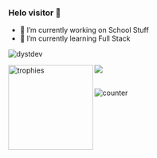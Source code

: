 ### Helo visitor 👋

- 🔭 I’m currently working on School Stuff 
- 🌱 I’m currently learning Full Stack

<p align="left"> <img src="https://github-profile-trophy.vercel.app/?username=dystdev&theme=onedark&margin-w=15&margin-h=15&column=7" alt="dystdev"/> </p>

<div>
<img height="170" align="left" src="https://github-readme-stats.vercel.app/api?username=dystdev&count_private=true&include_all_commits=true&theme=onedark" alt="trophies" />
<img src="https://github-readme-stats.vercel.app/api/top-langs/?username=dystdev&layout=compact&theme=onedark&langs_count=15" />
</div>

<br />



<p align="left"> <img src="https://komarev.com/ghpvc/?username=dystdev&label=Profile%20views&color=0e75b6&style=flat" alt="counter" /> </p>



<!--
**DystDev/DystDev** is a ✨ _special_ ✨ repository because its `README.md` (this file) appears on your GitHub profile.

Here are some ideas to get you started:

- 🔭 I’m currently working on ...
- 🌱 I’m currently learning ...
- 👯 I’m looking to collaborate on ...
- 🤔 I’m looking for help with ...
- 💬 Ask me about ...
- 📫 How to reach me: ...
- 😄 Pronouns: ...
- ⚡ Fun fact: ...
-->
